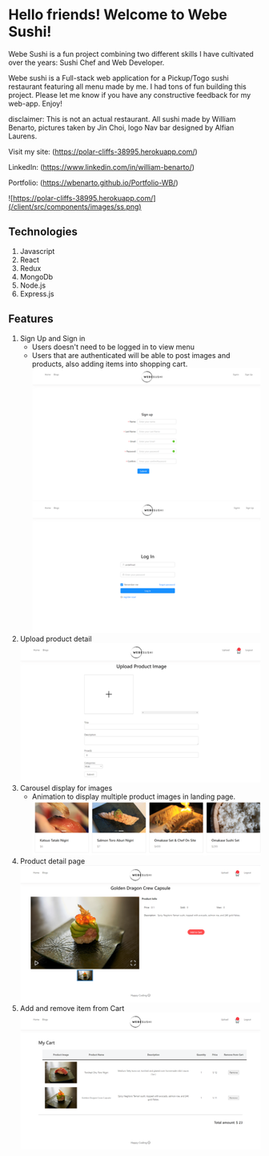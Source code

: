 # Hello friends! Welcome to Webe Sushi! 
Webe Sushi is a fun project combining two different skills I have cultivated over the years: Sushi Chef and Web Developer.

Webe sushi is a Full-stack web application for a Pickup/Togo sushi restaurant featuring all menu made by me. I had tons of fun building this project. Please let me know if you have any constructive feedback for my web-app. Enjoy! 

disclaimer: This is not an actual restaurant. 
All sushi made by William Benarto, pictures taken by Jin Choi, logo Nav bar designed by Alfian Laurens. 

Visit my site: (https://polar-cliffs-38995.herokuapp.com/)

LinkedIn: (https://www.linkedin.com/in/william-benarto/)

Portfolio: (https://wbenarto.github.io/Portfolio-WB/)


![https://polar-cliffs-38995.herokuapp.com/](/client/src/components/images/ss.png)

## Technologies
1. Javascript
2. React
3. Redux
4. MongoDb 
5. Node.js 
6. Express.js

## Features
1. Sign Up and Sign in 
    * Users doesn't need to be logged in to view menu 
    * Users that are authenticated will be able to post images and products, also adding items into shopping cart. 
    ![](/client/src/components/images/signup.png)
    ![](/client/src/components/images/login.png)
2. Upload product detail
    ![](/client/src/components/images/upload.png)
3. Carousel display for images
    * Animation to display multiple product images in landing page. 
    ![](/client/src/components/images/carousel.png)
4. Product detail page
    ![](/client/src/components/images/ss2.png)
5. Add and remove item from Cart 
    ![](/client/src/components/images/cart.png)